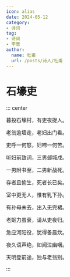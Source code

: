 ```yaml
---
icon: alias
date: 2024-05-12
category:
- 诗词
tag:
- 诗词
- 李唐
author:
  name: 杜甫
  url: /posts/诗人/杜甫
---
```


# 石壕吏

<!-- more -->



::: center

暮投石壕村，有吏夜捉人。

老翁逾墙走，老妇出门看。

吏呼一何怒，妇啼一何苦。

听妇前致词，三男邺城戍。

一男附书至，二男新战死。

存者且偷生，死者长已矣。

室中更无人，惟有乳下孙。

有孙母未去，出入无完裙。

老妪力虽衰，请从吏夜归。

急应河阳役，犹得备晨炊。

夜久语声绝，如闻泣幽咽。

天明登前途，独与老翁别。

:::